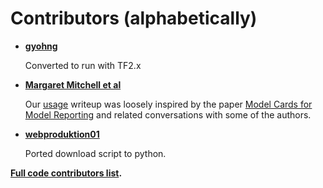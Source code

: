 # Contributors (alphabetically)

* **[gyohng](https://github.com/gyohng)**

  Converted to run with TF2.x

* **[Margaret Mitchell et al](https://arxiv.org/abs/1810.03993)**

  Our [usage](./README.md#usage) writeup was loosely inspired by the paper
  [Model Cards for Model Reporting](https://arxiv.org/abs/1810.03993)
  and related conversations with some of the authors.

* **[webproduktion01](https://github.com/webproduktion01)**

  Ported download script to python.

**[Full code contributors list](https://github.com/openai/gpt-2/contributors).**
